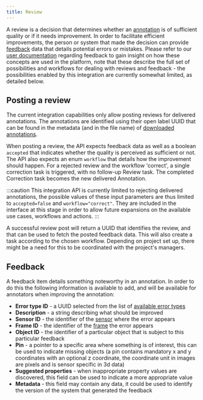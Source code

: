 ```yaml
---
title: Review
---
```


A review is a decision that determines whether an [annotation](../#annotation) is of sufficient quality or if it needs 
improvement. In order to facilitate efficient improvements, the person or system that made the decision can provide 
[feedback](#feedback) data that details potential errors or mistakes. Please refer to our [user documentation](https://docs.kognic.com/AHwD-introduction) 
regarding feedback to gain insight on how these concepts are used in the platform, note that these describe the full
set of possibilities and workflows for dealing with reviews and feedback - the possibilities enabled by this integration
are currently somewhat limited, as detailed below. 

## Posting a review

The current integration capabilities only allow posting reviews for delivered annotations. The annotations are 
identified using their open label UUID that can be found in the metadata (and in the file name) of [downloaded 
annotations](../kognic-io/annotations).

When posting a review, the API expects feedback data as well as a boolean `accepted` that indicates whether the 
quality is perceived as sufficient or not. The API also expects an enum `workflow` that details how the improvement 
should happen. For a rejected review and the workflow 'correct', a single correction task is triggered, with no 
follow-up Review task. The completed Correction task becomes the new delivered Annotation. 

:::caution
This integration API is currently limited to rejecting delivered annotations, the possible values of these input 
parameters are thus limited to `accepted=false` and `workflow="correct"`. They are included in the interface at this
stage in order to allow future expansions on the available use cases, workflows and actions.
:::

A successful review post will return a UUID that identifies the review, and that can be used to fetch the posted
feedback data. This will also create a task according to the chosen workflow. Depending on project set up, there might 
be a need for this to be coordinated with the project's managers.

## Feedback

A feedback item details something noteworthy in an annotation. In order to do this the following information is 
available to add, and will be available for annotators when improving the annotation:
* **Error type ID** - a UUID selected from the list of [available error types](https://annotation-integration.app.kognic.com/api#/Reviews/getErrorTypes)
* **Description** - a string describing what should be improved
* **Sensor ID** - the identifier of the [sensor](../kognic-io/overview#sensor-specification) where the error appears
* **Frame ID** - the identifier of the [frame](../kognic-io/overview#sequential-frames) the error appears
* **Object ID** - the identifier of a particular object that is subject to this particular feedback
* **Pin** - a pointer to a specific area where something is of interest, this can be used to indicate missing objects (a 
pin contains mandatory x and y coordinates with an optional z coordinate, the coordinate unit in images are pixels and 
is sensor specific in 3d data)
* **Suggested properties** - when inappropriate property values are discovered, this field can be used to indicate a more 
appropriate value
* **Metadata** - this field may contain any data, it could be used to identify the version of the system that generated the 
feedback